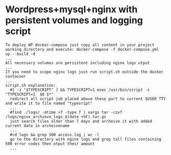 # Wordpress+mysql+nginx with persistent volumes and logging script
    To deploy WP docker-compose just copy all content in your project working directory and execute: docker-compose -f docker-compose.yml  up --build -d
    ...
    All necessary volumes are persistent including nginx logs utput
    ...
    If you need to scope nginx logs just run script.sh outside the docker container 
    ...
    script.sh explanation:
      #[ -z "$TYPESCRIPT" ] && TYPESCRIPT=1 exec /usr/bin/script -c "TYPESCRIPT=1  $0 $*" 
      redirect all script job placed above these part to current $USER TTY and write it to file named "typesript"
      ...
      #find ./logs/ -mtime +7 -type f | xargs tar -czvf /logs/nginx_archieve_logs_$(date +%F).tar.gz 
      just search files older than 7 days and archeive it with added current date in archeivename
      ...
      #cd logs && grep 500 access.log | wc -l
      go to the directory with nginx logs and grep tall files containing 500 error codes then otput their amount
      ...
